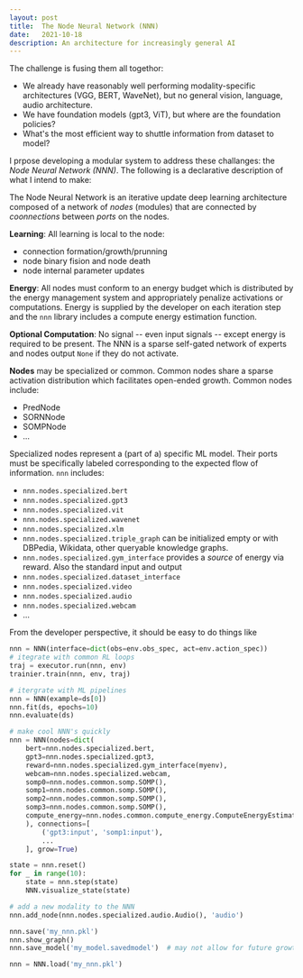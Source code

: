 ```yaml
---
layout: post
title:  The Node Neural Network (NNN)
date:   2021-10-18
description: An architecture for increasingly general AI
---
```


The challenge is fusing them all togethor: 
- We already have reasonably well performing modality-specific architectures (VGG, BERT, WaveNet), but no general vision, language, audio architecture.
- We have foundation models (gpt3, ViT), but where are the foundation policies?
- What's the most efficient way to shuttle information from dataset to model?

I prpose developing a modular system to address these challanges: the *Node Neural Network (NNN)*. The following is a declarative description of what I intend to make:

The Node Neural Network is an iterative update deep learning architecture composed of a network of *nodes* (modules) that are connected by *coonnections* between *ports* on the nodes. 

**Learning**: All learning is local to the node:
- connection formation/growth/prunning
- node binary fision and node death
- node internal parameter updates

**Energy**: All nodes must conform to an energy budget which is distributed by the energy management system and appropriately penalize activations or computations. Energy is supplied by the developer on each iteration step and the `nnn` library includes a compute energy estimation function.

**Optional Computation**: No signal -- even input signals -- except energy is required to be present. The NNN is a sparse self-gated network of experts and nodes output `None` if they do not activate.

**Nodes** may be specialized or common. Common nodes share a sparse activation distribution which facilitates open-ended growth. Common nodes include:
- PredNode
- SORNNode
- SOMPNode
- ...

Specialized nodes represent a (part of a) specific ML model. Their ports must be specifically labeled corresponding to the expected flow of information. `nnn` includes:
- `nnn.nodes.specialized.bert`
- `nnn.nodes.specialized.gpt3`
- `nnn.nodes.specialized.vit`
- `nnn.nodes.specialized.wavenet`
- `nnn.nodes.specialized.xlm`
- `nnn.nodes.specialized.triple_graph` can be initialized empty or with DBPedia, Wikidata, other queryable knowledge graphs.
- `nnn.nodes.specialized.gym_interface` provides a *source* of energy via reward. Also the standard input and output
- `nnn.nodes.specialized.dataset_interface`
- `nnn.nodes.specialized.video`
- `nnn.nodes.specialized.audio`
- `nnn.nodes.specialized.webcam`
- ...

From the developer perspective, it should be easy to do things like
```python
nnn = NNN(interface=dict(obs=env.obs_spec, act=env.action_spec))
# itegrate with common RL loops
traj = executor.run(nnn, env)
trainier.train(nnn, env, traj)

# itergrate with ML pipelines
nnn = NNN(example=ds[0])
nnn.fit(ds, epochs=10)
nnn.evaluate(ds)

# make cool NNN's quickly
nnn = NNN(nodes=dict(
    bert=nnn.nodes.specialized.bert,
    gpt3=nnn.nodes.specialized.gpt3,
    reward=nnn.nodes.specialized.gym_interface(myenv),
    webcam=nnn.nodes.specialized.webcam,
    somp0=nnn.nodes.common.somp.SOMP(),
    somp1=nnn.nodes.common.somp.SOMP(),
    somp2=nnn.nodes.common.somp.SOMP(),
    somp3=nnn.nodes.common.somp.SOMP(),
    compute_energy=nnn.nodes.common.compute_energy.ComputeEnergyEstimator(),
    ), connections=[
        ('gpt3:input', 'somp1:input'),
        ...
    ], grow=True)

state = nnn.reset()
for _ in range(10):
    state = nnn.step(state)
    NNN.visualize_state(state)

# add a new modality to the NNN
nnn.add_node(nnn.nodes.specialized.audio.Audio(), 'audio')

nnn.save('my_nnn.pkl')
nnn.show_graph()
nnn.save_model('my_model.savedmodel')  # may not allow for future growth. Just a compiled single iteration cell.

nnn = NNN.load('my_nnn.pkl')
```
